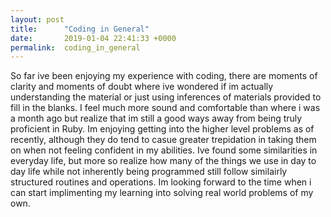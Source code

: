 ```yaml
---
layout: post
title:      "Coding in General"
date:       2019-01-04 22:41:33 +0000
permalink:  coding_in_general
---
```



So far ive been enjoying my experience with coding, there are moments of clarity and moments of doubt where ive wondered if im actually understanding the material or just using inferences of materials provided to fill in the blanks. I feel much more sound and comfortable than where i was a month ago but realize that im still a good ways away from being truly proficient in Ruby. Im enjoying getting into the higher level problems as of recently, although they do tend to casue greater trepidation in taking them on when not feeling confident in my abilities. Ive found some similarities in everyday life, but more so realize how many of the things we use in day to day life while not inherently being programmed still follow similairly structured routines and operations. Im looking forward to the time when i can start implimenting my learning into solving real world problems of my own.
